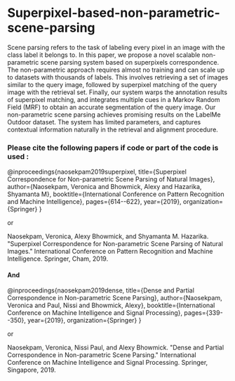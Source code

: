 # Superpixel-based-non-parametric-scene-parsing

Scene parsing refers to the task of labeling every pixel in an image with the class label it belongs to. In this paper, we propose a novel scalable non-parametric scene parsing system based on superpixels correspondence. The non-parametric approach requires almost no training and can scale up to datasets with thousands of labels. This involves retrieving a set of images similar to the query image, followed by superpixel matching of the query image with the retrieval set. Finally, our system warps the annotation results of superpixel matching, and integrates multiple cues in a Markov Random Field (MRF) to obtain an accurate segmentation of the query image. Our non-parametric scene parsing achieves promising results on the LabelMe Outdoor dataset. The system has limited parameters, and captures contextual information naturally in the retrieval and alignment procedure.

### Please cite the following papers if code or part of the code is used :

@inproceedings{naosekpam2019superpixel,
  title={Superpixel Correspondence for Non-parametric Scene Parsing of Natural Images},
  author={Naosekpam, Veronica and Bhowmick, Alexy and Hazarika, Shyamanta M},
  booktitle={International Conference on Pattern Recognition and Machine Intelligence},
  pages={614--622},
  year={2019},
  organization={Springer}
} 

or

Naosekpam, Veronica, Alexy Bhowmick, and Shyamanta M. Hazarika. "Superpixel Correspondence for Non-parametric Scene Parsing of Natural Images." International Conference on Pattern Recognition and Machine Intelligence. Springer, Cham, 2019.

#### And

@inproceedings{naosekpam2019dense,
title={Dense and Partial Correspondence in Non-parametric Scene Parsing},
  author={Naosekpam, Veronica and Paul, Nissi and Bhowmick, Alexy},
  booktitle={International Conference on Machine Intelligence and Signal Processing},
  pages={339--350},
  year={2019},
  organization={Springer}
}

or 

Naosekpam, Veronica, Nissi Paul, and Alexy Bhowmick. "Dense and Partial Correspondence in Non-parametric Scene Parsing." International Conference on Machine Intelligence and Signal Processing. Springer, Singapore, 2019.



